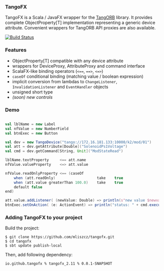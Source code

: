 ---
---

### TangoFX
TangoFX is a Scala / JavaFX wrapper for the [TangORB](http://www.tango-controls.org/download/tangorb) library. It provides complete ObjectProperty[T] implementation representing a generic device attribute. Convenient wrappers for TangORB API proxies are also available.

[![Build Status](https://travis-ci.org/mliszcz/tangofx.svg?branch=master)](https://travis-ci.org/mliszcz/tangofx)

### Features
 * ObjectProperty[T] compatible with any device attribute
 * wrappers for DeviceProxy, AttributeProxy and command interface
 * ScalaFX-like binding operators (`<==`, `==>`, `<=>`)
 * `caseOf` conditional binding (matching value / boolean expression)
 * implicit conversion from lambdas to `ChangeListener`, `InvalidationListener` and `EventHandler` objects
 * unsigned short type
 * *(soon) new controls*

### Demo
``` scala

val lblName = new Label
val nfValue = new NumberField
val btnExec = new Button

val dev = new TangoDevice("tango://172.16.181.133:10000/k2/mod/01")
val att = dev.getAttribute[Double]("SolenoidPs1Voltage")
val cmd = dev.getCommand[String, Unit]("ModStateRead")

lblName.textProperty     <== att.name
nfValue.valueProperty    <=> att.value

nfValue.readOnlyProperty <== (caseOf
    when (att.readOnly)                   take    true
    when (att.value greaterThan 100.0)    take    true
    default false
end)

att.value.addListener( (newValue: Double) => println(s"new value $newvalue") )
btnExec.setOnAction( (e: ActionEvent) => println("status: " + cmd.execute()) )
```

### Adding TangoFX to your project

Build the project:
```
$ git clone https://github.com/mliszcz/tangofx.git
$ cd tangofx
$ sbt update publish-local
```

Then, add following dependency:
```
io.github.tangofx % tangofx_2.11 % 0.0.1-SNAPSHOT
```

